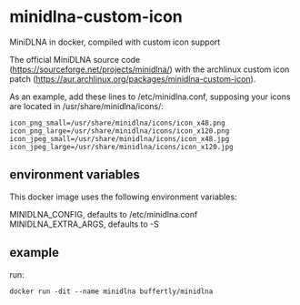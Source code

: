# minidlna-custom-icon
MiniDLNA in docker, compiled with custom icon support

The official MiniDLNA source code (https://sourceforge.net/projects/minidlna/)
with the archlinux custom icon patch (https://aur.archlinux.org/packages/minidlna-custom-icon).


As an example, add these lines to /etc/minidlna.conf, supposing your icons are located in /usr/share/minidlna/icons/:

    icon_png_small=/usr/share/minidlna/icons/icon_x48.png
    icon_png_large=/usr/share/minidlna/icons/icon_x120.png
    icon_jpeg_small=/usr/share/minidlna/icons/icon_x48.jpg
    icon_jpeg_large=/usr/share/minidlna/icons/icon_x120.jpg



## environment variables

This docker image uses the following environment variables:

MINIDLNA_CONFIG, defaults to /etc/minidlna.conf
MINIDLNA_EXTRA_ARGS, defaults to -S



## example

run:

    docker run -dit --name minidlna buffertly/minidlna
